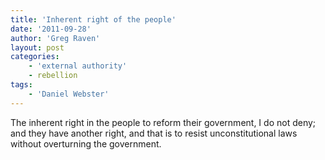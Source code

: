 ```yaml
---
title: 'Inherent right of the people'
date: '2011-09-28'
author: 'Greg Raven'
layout: post
categories:
    - 'external authority'
    - rebellion
tags:
    - 'Daniel Webster'
---
```


The inherent right in the people to reform their government, I do not deny; and they have another right, and that is to resist unconstitutional laws without overturning the government.